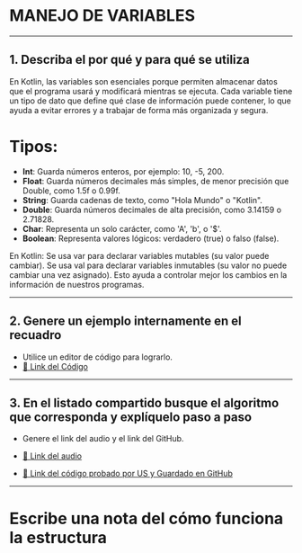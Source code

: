 # MANEJO DE VARIABLES

---

## 1. Describa el por qué y para qué se utiliza

En Kotlin, las variables son esenciales porque permiten almacenar datos que el programa usará y modificará mientras se ejecuta.
Cada variable tiene un tipo de dato que define qué clase de información puede contener, lo que ayuda a evitar errores y a trabajar de forma más organizada y segura.

# Tipos:

- **Int**: Guarda números enteros, por ejemplo: 10, -5, 200.
- **Float**: Guarda números decimales más simples, de menor precisión que Double, como 1.5f o 0.99f.
- **String**: Guarda cadenas de texto, como "Hola Mundo" o "Kotlin".
- **Double**: Guarda números decimales de alta precisión, como 3.14159 o 2.71828.
- **Char**: Representa un solo carácter, como 'A', 'b', o '$'.
- **Boolean**: Representa valores lógicos: verdadero (true) o falso (false).

En Kotlin:
Se usa var para declarar variables mutables (su valor puede cambiar).
Se usa val para declarar variables inmutables (su valor no puede cambiar una vez asignado).
Esto ayuda a controlar mejor los cambios en la información de nuestros programas.

---

## 2. Genere un ejemplo internamente en el recuadro

- Utilice un editor de código para lograrlo.
- [🔗 Link del Código](https://pl.kotl.in/mywCjRVjV) <!-- Aquí puedes reemplazar # por el enlace real de tu archivo en GitHub -->

---

## 3. En el listado compartido busque el algoritmo que corresponda y explíquelo paso a paso

- Genere el link del audio y el link del GitHub.
  
- [🔗 Link del audio](#)
- [🔗 Link del código probado por US y Guardado en GitHub](#)

---

# Escribe una nota del cómo funciona la estructura

